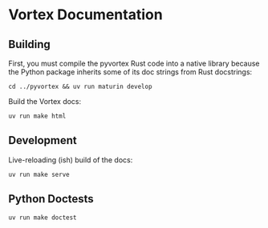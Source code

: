 # Vortex Documentation

## Building

First, you must compile the pyvortex Rust code into a native library because the Python package
inherits some of its doc strings from Rust docstrings:

```
cd ../pyvortex && uv run maturin develop
```

Build the Vortex docs:

```
uv run make html
```

## Development

Live-reloading (ish) build of the docs:

```
uv run make serve
```

## Python Doctests

```
uv run make doctest
```
